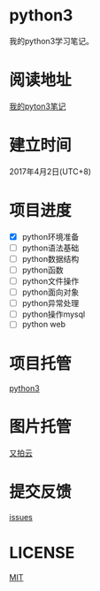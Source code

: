 # python3
我的python3学习笔记。
# 阅读地址
[我的pyton3笔记](https://hysg.gitbooks.io/python3/)
# 建立时间
2017年4月2日(UTC+8)
# 项目进度

- [x] python环境准备
- [ ] python语法基础
- [ ] python数据结构
- [ ] python函数
- [ ] python文件操作
- [ ] python面向对象
- [ ] python异常处理
- [ ] python操作mysql
- [ ] python web

# 项目托管
[python3](https://github.com/hysg/python3)
# 图片托管
[又拍云](https://www.upyun.com)
# 提交反馈
[issues](https://github.com/hysg/python3/issues)
# LICENSE
[MIT](https://github.com/hysg/python3/blob/master/LICENSE)
